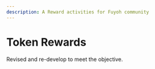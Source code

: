 ```yaml
---
description: A Reward activities for Fuyoh community
---
```


# Token Rewards

Revised and re-develop to meet the objective.

